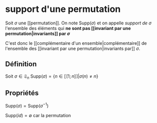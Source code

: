 # support d'une permutation

Soit $\sigma$ une [[permutation]].
On note $\text{Supp}(\sigma)$ et on appelle _support de $\sigma$_ l'ensemble des éléments qui **ne sont pas [[invariant par une permutation|invariants]] par $\sigma$**

C'est donc le [[complémentaire d'un ensemble|complémentaire]] de l'ensemble des [[invariant par une permutation|invariants par]] $\sigma$.

## Définition
Soit $\sigma\in\mathfrak S_n$
$\text{Supp}(\sigma) = \{n\in[\![1;n]\!]|\sigma(n)\neq n\}$

## Propriétés
$\text{Supp}(\sigma) = \text{Supp}(\sigma^{-1})$

$\text{Supp}(id)=\emptyset$ car la permutation 
